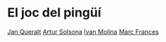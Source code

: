 # El joc del pingüí

[Jan Queralt](https://github.com/jaanque)
[Artur Solsona](https://github.com/aaartur23)
[Ivan Molina](https://github.com/IvanMolinaAguayo)
[Marc Frances](https://github.com/MarcFrancesCharles)
